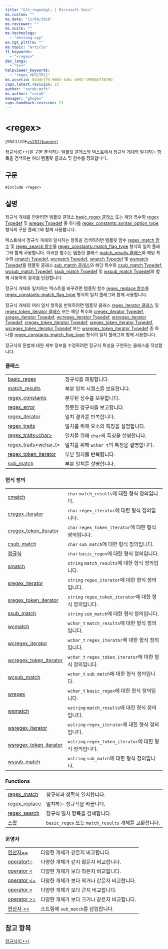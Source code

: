```yaml
---
title: "&lt;regex&gt; | Microsoft Docs"
ms.custom: ""
ms.date: "11/04/2016"
ms.reviewer: ""
ms.suite: ""
ms.technology: 
  - "devlang-cpp"
ms.tgt_pltfrm: ""
ms.topic: "article"
f1_keywords: 
  - "<regex>"
dev_langs: 
  - "C++"
helpviewer_keywords: 
  - "regex 헤더[TR1]"
ms.assetid: 5dd4ef74-6063-4dbc-b692-1960bb736f0b
caps.latest.revision: 23
author: "corob-msft"
ms.author: "corob"
manager: "ghogen"
caps.handback.revision: 23
---
```

# &lt;regex&gt;
[!INCLUDE[vs2017banner](../assembler/inline/includes/vs2017banner.md)]

[정규식\(C\+\+\)](../standard-library/regular-expressions-cpp.md)을 구문 분석하는 템플릿 클래스와 텍스트에서 정규식 개체와 일치하는 항목을 검색하는 여러 템플릿 클래스 및 함수를 정의합니다.  
  
## 구문  
  
```  
#include <regex>  
```  
  
## 설명  
 정규식 개체를 만들려면 템플릿 클래스 [basic\_regex 클래스](../standard-library/basic-regex-class.md) 또는 해당 특수화 [regex Typedef](../Topic/regex%20Typedef.md) 및 [wregex Typedef](../Topic/wregex%20Typedef.md) 중 하나를 [regex\_constants::syntax\_option\_type](../Topic/regex_constants::syntax_option_type.md) 형식의 구문 플래그와 함께 사용합니다.  
  
 텍스트에서 정규식 개체와 일치하는 항목을 검색하려면 템플릿 함수 [regex\_match 함수](../Topic/regex_match%20Function.md) 및 [regex\_search 함수](../Topic/regex_search%20Function.md)를 [regex\_constants::match\_flag\_type](../Topic/regex_constants::match_flag_type.md) 형식의 일치 플래그와 함께 사용합니다.  이러한 함수는 템플릿 클래스 [match\_results 클래스](../standard-library/match-results-class.md)와 해당 특수화 [cmatch Typedef](../Topic/cmatch%20Typedef.md), [wcmatch Typedef](../Topic/wcmatch%20Typedef.md), [smatch Typedef](../Topic/smatch%20Typedef.md) 및 [wsmatch Typedef](../Topic/wsmatch%20Typedef.md)를 템플릿 클래스 [sub\_match 클래스](../standard-library/sub-match-class.md)와 해당 특수화 [csub\_match Typedef](../Topic/csub_match%20Typedef.md), [wcsub\_match Typedef](../Topic/wcsub_match%20Typedef.md), [ssub\_match Typedef](../Topic/ssub_match%20Typedef.md) 및 [wssub\_match Typedef](../Topic/wssub_match%20Typedef.md)와 함께 사용하여 결과를 반환합니다.  
  
 정규식 개체와 일치하는 텍스트를 바꾸려면 템플릿 함수 [regex\_replace 함수](../Topic/regex_replace%20Function.md)를 [regex\_constants::match\_flag\_type](../Topic/regex_constants::match_flag_type.md) 형식의 일치 플래그와 함께 사용합니다.  
  
 정규식 개체의 여러 일치 항목을 반복하려면 템플릿 클래스 [regex\_iterator 클래스](../standard-library/regex-iterator-class.md) 및 [regex\_token\_iterator 클래스](../standard-library/regex-token-iterator-class.md) 또는 해당 특수화 [cregex\_iterator Typedef](../Topic/cregex_iterator%20Typedef.md), [sregex\_iterator Typedef](../Topic/sregex_iterator%20Typedef.md), [wcregex\_iterator Typedef](../Topic/wcregex_iterator%20Typedef.md), [wsregex\_iterator Typedef](../Topic/wsregex_iterator%20Typedef.md), [cregex\_token\_iterator Typedef](../Topic/cregex_token_iterator%20Typedef.md), [sregex\_token\_iterator Typedef](../Topic/sregex_token_iterator%20Typedef.md), [wcregex\_token\_iterator Typedef](../Topic/wcregex_token_iterator%20Typedef.md) 또는 [wsregex\_token\_iterator Typedef](../Topic/wsregex_token_iterator%20Typedef.md) 중 하나를 [regex\_constants::match\_flag\_type](../Topic/regex_constants::match_flag_type.md) 형식의 일치 플래그와 함께 사용합니다.  
  
 정규식의 문법에 대한 세부 정보를 수정하려면 정규식 특성을 구현하는 클래스를 작성합니다.  
  
### 클래스  
  
|||  
|-|-|  
|[basic\_regex](../standard-library/basic-regex-class.md)|정규식을 래핑합니다.|  
|[match\_results](../standard-library/match-results-class.md)|부분 일치 시퀀스를 보유합니다.|  
|[regex\_constants](../standard-library/regex-constants-class.md)|분류된 상수를 보유합니다.|  
|[regex\_error](../standard-library/regex-error-class.md)|잘못된 정규식을 보고합니다.|  
|[regex\_iterator](../standard-library/regex-iterator-class.md)|일치 결과를 반복합니다.|  
|[regex\_traits](../standard-library/regex-traits-class.md)|일치를 위해 요소의 특징을 설명합니다.|  
|[regex\_traits\<char\>](../standard-library/regex-traits-char-class.md)|일치를 위해 `char`의 특징을 설명합니다.|  
|[regex\_traits\<wchar\_t\>](../standard-library/regex-traits-wchar-t-class.md)|일치를 위해 `wchar_t`의 특징을 설명합니다.|  
|[regex\_token\_iterator](../standard-library/regex-token-iterator-class.md)|부분 일치를 반복합니다.|  
|[sub\_match](../standard-library/sub-match-class.md)|부분 일치를 설명합니다.|  
  
### 형식 정의  
  
|||  
|-|-|  
|[cmatch](../Topic/cmatch%20Typedef.md)|`char` `match_results`에 대한 형식 정의입니다.|  
|[cregex\_iterator](../Topic/cregex_iterator%20Typedef.md)|`char` `regex_iterator`에 대한 형식 정의입니다.|  
|[cregex\_token\_iterator](../Topic/cregex_token_iterator%20Typedef.md)|`char` `regex_token_iterator`에 대한 형식 정의입니다.|  
|[csub\_match](../Topic/csub_match%20Typedef.md)|`char` `sub_match`에 대한 형식 정의입니다.|  
|[정규식](../Topic/regex%20Typedef.md)|`char` `basic_regex`에 대한 형식 정의입니다.|  
|[smatch](../Topic/smatch%20Typedef.md)|`string` `match_results`에 대한 형식 정의입니다.|  
|[sregex\_iterator](../Topic/sregex_iterator%20Typedef.md)|`string` `regex_iterator`에 대한 형식 정의입니다.|  
|[sregex\_token\_iterator](../Topic/sregex_token_iterator%20Typedef.md)|`string` `regex_token_iterator`에 대한 형식 정의입니다.|  
|[ssub\_match](../Topic/ssub_match%20Typedef.md)|`string` `sub_match`에 대한 형식 정의입니다.|  
|[wcmatch](../Topic/wcmatch%20Typedef.md)|`wchar_t` `match_results`에 대한 형식 정의입니다.|  
|[wcregex\_iterator](../Topic/wcregex_iterator%20Typedef.md)|`wchar_t` `regex_iterator`에 대한 형식 정의입니다.|  
|[wcregex\_token\_iterator](../Topic/wcregex_token_iterator%20Typedef.md)|`wchar_t` `regex_token_iterator`에 대한 형식 정의입니다.|  
|[wcsub\_match](../Topic/wcsub_match%20Typedef.md)|`wchar_t` `sub_match`에 대한 형식 정의입니다.|  
|[wregex](../Topic/wregex%20Typedef.md)|`wchar_t` `basic_regex`에 대한 형식 정의입니다.|  
|[wsmatch](../Topic/wsmatch%20Typedef.md)|`wstring` `match_results`에 대한 형식 정의입니다.|  
|[wsregex\_iterator](../Topic/wsregex_iterator%20Typedef.md)|`wstring` `regex_iterator`에 대한 형식 정의입니다.|  
|[wsregex\_token\_iterator](../Topic/wsregex_token_iterator%20Typedef.md)|`wstring` `regex_token_iterator`에 대한 형식 정의입니다.|  
|[wssub\_match](../Topic/wssub_match%20Typedef.md)|`wstring` `sub_match`에 대한 형식 정의입니다.|  
  
### Functions  
  
|||  
|-|-|  
|[regex\_match](../Topic/regex_match%20Function.md)|정규식과 정확히 일치합니다.|  
|[regex\_replace](../Topic/regex_replace%20Function.md)|일치하는 정규식을 바꿉니다.|  
|[regex\_search](../Topic/regex_search%20Function.md)|정규식 일치 항목을 검색합니다.|  
|[스왑](../Topic/swap%20Function%20%3Cregex%3E.md)|`basic_regex` 또는 `match_results` 개체를 교환합니다.|  
  
### 운영자  
  
|||  
|-|-|  
|[연산자\=\=](../Topic/operator==%20%3Cregex%3E.md)|다양한 개체가 같은지 비교합니다.|  
|[operator\!\=](../Topic/operator!=%20%3Cregex%3E.md)|다양한 개체가 같지 않은지 비교합니다.|  
|[operator \<](../Topic/operator%3C%20%3Cregex%3E.md)|다양한 개체가 보다 작은지 비교합니다.|  
|[operator \<\=](../Topic/operator%3C=%20%3Cregex%3E.md)|다양한 개체가 보다 작거나 같은지 비교합니다.|  
|[operator \>](../Topic/operator%3E%20%3Cregex%3E.md)|다양한 개체가 보다 큰지 비교합니다.|  
|[operator \>\=](../Topic/operator%3E=%20%3Cregex%3E.md)|다양한 개체가 보다 크거나 같은지 비교합니다.|  
|[연산자 \<\<](../Topic/operator%3C%3C%20%3Cregex%3E.md)|스트림에 `sub_match`를 삽입합니다.|  
  
## 참고 항목  
 [정규식\(C\+\+\)](../standard-library/regular-expressions-cpp.md)